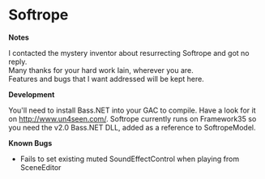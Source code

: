 Softrope
========

**Notes**

I contacted the mystery inventor about resurrecting Softrope and got no reply. 
<br>Many thanks for your hard work Iain, wherever you are.
<br>Features and bugs that I want addressed will be kept here.

**Development**

You'll need to install Bass.NET into your GAC to compile. Have a look for it on http://www.un4seen.com/.
Softrope currently runs on Framework35 so you need the v2.0 Bass.NET DLL, added as a reference to SoftropeModel.

**Known Bugs**

- Fails to set existing muted SoundEffectControl when playing from SceneEditor
